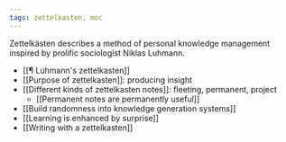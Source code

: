 ```yaml
---
tags: zettelkasten, moc
---
```


Zettelkästen describes a method of personal knowledge management inspired by
prolific sociologist Niklas Luhmann.

- [[¶ Luhmann's zettelkasten]]
- [[Purpose of zettelkasten]]: producing insight
- [[Different kinds of zettelkasten notes]]: fleeting, permanent, project
  - [[Permanent notes are permanently useful]]
- [[Build randomness into knowledge generation systems]]
- [[Learning is enhanced by surprise]]
- [[Writing with a zettelkasten]]
